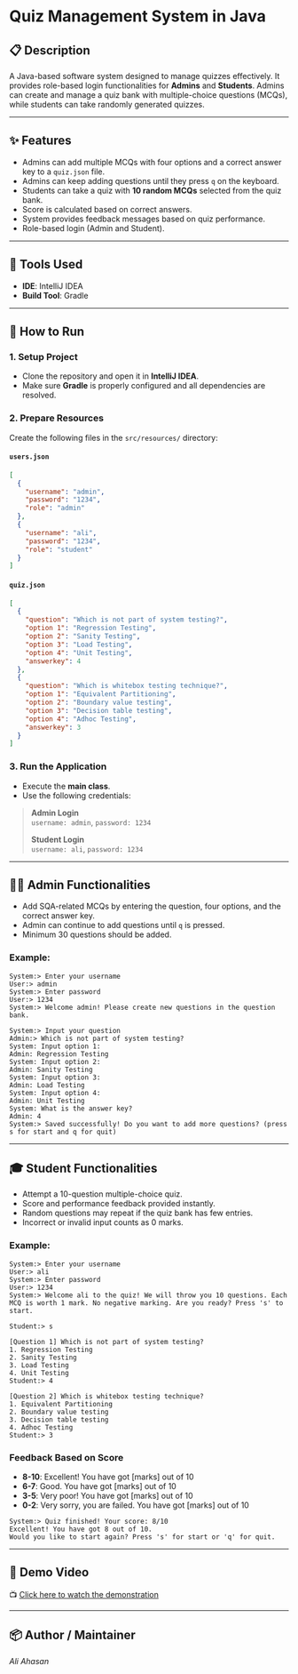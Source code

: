 # Quiz Management System in Java

## 📋 Description
A Java-based software system designed to manage quizzes effectively. It provides role-based login functionalities for **Admins** and **Students**. Admins can create and manage a quiz bank with multiple-choice questions (MCQs), while students can take randomly generated quizzes.

---

## ✨ Features

- Admins can add multiple MCQs with four options and a correct answer key to a `quiz.json` file.
- Admins can keep adding questions until they press `q` on the keyboard.
- Students can take a quiz with **10 random MCQs** selected from the quiz bank.
- Score is calculated based on correct answers.
- System provides feedback messages based on quiz performance.
- Role-based login (Admin and Student).

---

## 💠 Tools Used

- **IDE**: IntelliJ IDEA  
- **Build Tool**: Gradle

---

## 🚀 How to Run

### 1. Setup Project
- Clone the repository and open it in **IntelliJ IDEA**.
- Make sure **Gradle** is properly configured and all dependencies are resolved.

### 2. Prepare Resources

Create the following files in the `src/resources/` directory:

#### `users.json`
```json
[
  {
    "username": "admin",
    "password": "1234",
    "role": "admin"
  },
  {
    "username": "ali",
    "password": "1234",
    "role": "student"
  }
]
```

#### `quiz.json`
```json
[
  {
    "question": "Which is not part of system testing?",
    "option 1": "Regression Testing",
    "option 2": "Sanity Testing",
    "option 3": "Load Testing",
    "option 4": "Unit Testing",
    "answerkey": 4
  },
  {
    "question": "Which is whitebox testing technique?",
    "option 1": "Equivalent Partitioning",
    "option 2": "Boundary value testing",
    "option 3": "Decision table testing",
    "option 4": "Adhoc Testing",
    "answerkey": 3
  }
]
```

### 3. Run the Application
- Execute the **main class**.
- Use the following credentials:

> **Admin Login**  
> `username: admin`, `password: 1234`  
>  
> **Student Login**  
> `username: ali`, `password: 1234`

---

## 👩‍💼 Admin Functionalities

- Add SQA-related MCQs by entering the question, four options, and the correct answer key.
- Admin can continue to add questions until `q` is pressed.
- Minimum 30 questions should be added.

### Example:
```
System:> Enter your username  
User:> admin  
System:> Enter password  
User:> 1234  
System:> Welcome admin! Please create new questions in the question bank.

System:> Input your question  
Admin:> Which is not part of system testing?  
System: Input option 1:  
Admin: Regression Testing  
System: Input option 2:  
Admin: Sanity Testing  
System: Input option 3:  
Admin: Load Testing  
System: Input option 4:  
Admin: Unit Testing  
System: What is the answer key?  
Admin: 4  
System:> Saved successfully! Do you want to add more questions? (press s for start and q for quit)
```

---

## 🎓 Student Functionalities

- Attempt a 10-question multiple-choice quiz.
- Score and performance feedback provided instantly.
- Random questions may repeat if the quiz bank has few entries.
- Incorrect or invalid input counts as 0 marks.

### Example:
```
System:> Enter your username  
User:> ali  
System:> Enter password  
User:> 1234  
System:> Welcome ali to the quiz! We will throw you 10 questions. Each MCQ is worth 1 mark. No negative marking. Are you ready? Press 's' to start.

Student:> s

[Question 1] Which is not part of system testing?  
1. Regression Testing  
2. Sanity Testing  
3. Load Testing  
4. Unit Testing  
Student:> 4  

[Question 2] Which is whitebox testing technique?  
1. Equivalent Partitioning  
2. Boundary value testing  
3. Decision table testing  
4. Adhoc Testing  
Student:> 3
```

### Feedback Based on Score
- **8-10**: Excellent! You have got [marks] out of 10
- **6-7**: Good. You have got [marks] out of 10
- **3-5**: Very poor! You have got [marks] out of 10
- **0-2**: Very sorry, you are failed. You have got [marks] out of 10

```
System:> Quiz finished! Your score: 8/10  
Excellent! You have got 8 out of 10.  
Would you like to start again? Press 's' for start or 'q' for quit.
```

---

## 🎥 Demo Video

📺 [Click here to watch the demonstration](https://drive.google.com/file/d/1MtTKqQzFocTCfm1FYNsikRWpZqJCbkWc/view?usp=sharing)

---

## 📦 Author / Maintainer

*Ali Ahasan*

